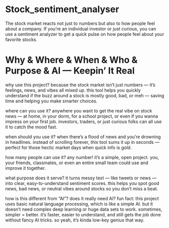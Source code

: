 # Stock_sentiment_analyser
The stock market reacts not just to numbers but also to how people feel about a company. If you’re an individual investor or just curious, you can use a sentiment analyzer to get a quick pulse on how people feel about your favorite stocks.

# Why & Where & When & Who & Purpose & AI — Keepin’ It Real

why use this project?
because the stock market isn’t just numbers — it’s feelings, news, and vibes all mixed up. this tool helps you quickly understand if the buzz around a stock is mostly good, bad, or meh — saving time and helping you make smarter choices.

where can you use it?
anywhere you want to get the real vibe on stock news — at home, in your dorm, for a school project, or even if you wanna impress on your first job. investors, traders, or just curious folks can all use it to catch the mood fast.

when should you use it?
when there’s a flood of news and you’re drowning in headlines. instead of scrolling forever, this tool sums it up in seconds — perfect for those hectic market days when quick info is gold.

how many people can use it?
any number! it’s a simple, open project. you, your friends, classmates, or even an entire small team could use and improve it together.

what purpose does it serve?
it turns messy text — like tweets or news — into clear, easy-to-understand sentiment scores. this helps you spot good news, bad news, or neutral vibes around stocks so you don’t miss a beat.

how is this different from “AI”? does it really need AI?
fun fact: this project uses basic natural language processing, which is like a simple AI. but it doesn’t need complex deep learning or huge data sets to work. sometimes, simpler = better. it’s faster, easier to understand, and still gets the job done without fancy AI tricks. so yeah, it’s kinda low-key genius that way.


